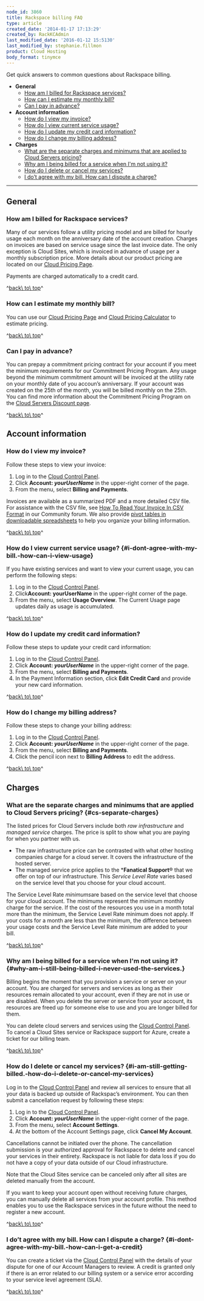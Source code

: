 ```yaml
---
node_id: 3860
title: Rackspace billing FAQ
type: article
created_date: '2014-01-17 17:13:29'
created_by: RackKCAdmin
last_modified_date: '2016-01-12 15:5130'
last_modified_by: stephanie.fillmon
product: Cloud Hosting
body_format: tinymce
---
```


Get quick answers to common questions about Rackspace billing.

-   **General**
    -   [How am I billed for Rackspace
        services?](#how-am-i-billed-for-rackspace-services)
    -   [How can I estimate my monthly
        bill?](#how-can-i-estimate-my-monthly-bill)
    -   [Can I pay in advance?](#can-i-pay-in-advance)
-   **Account information**
    -   [How do I view my invoice?](#how-do-i-view-my-invoice)
    -   [How do I view current service
        usage?](#i-dont-agree-with-my-bill.-how-can-i-view-usage)
    -   [How do I update my credit card
        information?](#how-do-i-update-my-credit-card-information)
    -   [How do I change my billing
        address?](#how-do-i-change-my-billing-address)
-   **Charges**
    -   [What are the separate charges and minimums that are applied to
        Cloud Servers pricing?](#cs-separate-charges)
    -   [Why am I being billed for a service when I'm not using
        it?](#why-am-i-still-being-billed-i-never-used-the-services.)
    -   [How do I delete or cancel my
        services?](#i-am-still-getting-billed.-how-do-i-delete-or-cancel-my-services)
    -   [I do&rsquo;t agree with my bill.  How can I dispute a
        charge?](#i-dont-agree-with-my-bill.-how-can-i-get-a-credit)

* * * * *

General
-------

### How am I billed for Rackspace services?

Many of our services follow a utility pricing model and are billed for
hourly usage each month on the anniversary date of the account creation.
 Charges on invoices are based on service usage since the last invoice
date.  The only exception is Cloud Sites, which is invoiced in advance
of usage per a monthly subscription price.  More details about our
product pricing are located on our [Cloud Pricing
Page](http://www.rackspace.com/cloud/public-pricing/).

Payments are charged automatically to a credit card.

^[back\\ to\\ top](#top)^

### How can I estimate my monthly bill?

You can use our [Cloud Pricing
Page](http://www.rackspace.com/cloud/public-pricing/) and [Cloud Pricing
Calculator](http://www.rackspace.com/calculator/) to estimate pricing.

^[back\\ to\\ top](#top)^

### Can I pay in advance?

You can prepay a commitment pricing contract for your account if you
meet the minimum requirements for our Commitment Pricing Program.  Any
usage beyond the minimum commitment amount will be invoiced at the
utility rate on your monthly date of you accoun&rsquo;s anniversary.  If your
account was created on the 25th of the month, you will be billed monthly
on the 25th. You can find more information about the Commitment Pricing
Program on the [Cloud Servers Discount
page](http://www.rackspace.com/cloud/servers/discounts/).

^[back\\ to\\ top](#top)^

Account information
-------------------

### How do I view my invoice?

Follow these steps to view your invoice:

1.  Log in to the [Cloud Control Panel](https://mycloud.rackspace.com).
2.  Click **Account: *yourUserName*** in the upper-right corner of the
    page.
3.  From the menu, select **Billing and Payments**.

Invoices are available as a summarized PDF and a more detailed CSV file.
For assistance with the CSV file, see [How To Read Your Invoice In CSV
Format](https://community.rackspace.com/products/f/25/t/4950) in our
Community forum. We also provide [pivot tables in downloadable
spreadsheets](https://www.rackspace.com/knowledge_center/article/use-pivot-tables-with-your-cloud-billing-invoice)
to help you organize your billing information.

^[back\\ to\\ top](#top)^

### How do I view current service usage? {#i-dont-agree-with-my-bill.-how-can-i-view-usage}

If you have existing services and want to view your current usage, you
can perform the following steps:

1.  Log in to the [Cloud Control Panel](https://mycloud.rackspace.com).
2.  Click**Account: yourUserName** in the upper-right corner of the
    page.
3.  From the menu, select **Usage Overview**.
The Current Usage page updates daily as usage is accumulated.

^[back\\ to\\ top](#top)^

### How do I update my credit card information?

Follow these steps to update your credit card information:

1.  Log in to the [Cloud Control Panel](https://mycloud.rackspace.com).
2.  Click **Account: *yourUserName*** in the upper-right corner of the
    page.
3.  From the menu, select **Billing and Payments**.
4.  In the Payment Information section, click **Edit Credit Card** and
    provide your new card information.

^[back\\ to\\ top](#top)^

### How do I change my billing address?

Follow these steps to change your billing address:

1.  Log in to the [Cloud Control Panel](https://mycloud.rackspace.com).
2.  Click **Account: *yourUserName*** in the upper-right corner of the
    page.
3.  From the menu, select ****Billing and Payments****.
4.  Click the pencil icon next to ****Billing Address**** to edit the
    address.

^[back\\ to\\ top](#top)^

Charges
-------

### What are the separate charges and minimums that are applied to Cloud Servers pricing? {#cs-separate-charges}

The listed prices for Cloud Servers include both *raw
infrastructure* and *managed service* charges. The price is split to
show what you are paying for when you partner with us.

-   The raw infrastructure price can be contrasted with what other
    hosting companies charge for a cloud server.  It covers the
    infrastructure of the hosted server.
-   The managed service price applies to the ***Fanatical Support**&reg;
    that we offer on top of our infrastructure. This *Service Level
    Rate* varies based on the service level that you choose for your
    cloud account.

The Service Level Rate *minimums*are based on the service level that
choose for your cloud account. The minimums represent the minimum
monthly charge for the service.  If the cost of the resources you use in
a month total more than the minimum, the Service Level Rate minimum does
not apply. If your costs for a month are less than the minimum, the
difference between your usage costs and the Service Level Rate minimum
are added to your bill.

^[back\\ to\\ top](#top)^

### Why am I being billed for a service when I'm not using it? {#why-am-i-still-being-billed-i-never-used-the-services.}

Billing begins the moment that you provision a service or server on your
account. You are charged for servers and services as long as their
resources remain allocated to your account, even if they are not in use
or are disabled. When you delete the server or service from your
account, its resources are freed up for someone else to use and you are
longer billed for them.

You can delete cloud servers and services using the [Cloud Control
Panel](http://mycloud.rackspace.com).  To cancel a Cloud Sites service
or Rackspace support for Azure, create a ticket for our billing team.

^[back\\ to\\ top](#top)^

### How do I delete or cancel my services? {#i-am-still-getting-billed.-how-do-i-delete-or-cancel-my-services}

Log in to the [Cloud Control Panel](https://mycloud.rackspace.com/) and
review all services to ensure that all your data is backed up outside of
Rackspac&rsquo;s environment. You can then submit a cancellation request by
following these steps:

1.  Log in to the [Cloud Control Panel](https://mycloud.rackspace.com).
2.  Click **Account: *yourUserName*** in the upper-right corner of the
    page.
3.  From the menu, select **Account Settings**.
4.  At the bottom of the Account Settings page, click **Cancel My
    Account**.

Cancellations cannot be initiated over the phone. The cancellation
submission is your authorized approval for Rackspace to delete and
cancel your services in their entirety. Rackspace is not liable for data
loss if you do not have a copy of your data outside of our Cloud
infrastructure.

Note that the Cloud Sites service can be canceled only after all sites
are deleted manually from the account.

If you want to keep your account open without receiving future charges,
you can manually delete all services from your account profile.  This
method enables you to use the Rackspace services in the future without
the need to register a new account.

^[back\\ to\\ top](#top)^

### I do&rsquo;t agree with my bill.  How can I dispute a charge? {#i-dont-agree-with-my-bill.-how-can-i-get-a-credit}

You can create a ticket via the [Cloud Control
Panel](https://mycloud.rackspace.com/) with the details of your dispute
for one of our Account Managers to review.  A credit is granted only if
there is an error related to our billing system or a service error
according to your service level agreement (SLA).

^[back\\ to\\ top](#top)^

